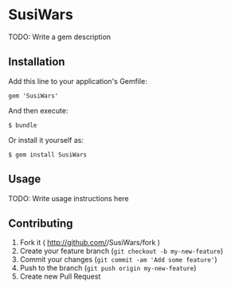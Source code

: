# SusiWars

TODO: Write a gem description

## Installation

Add this line to your application's Gemfile:

    gem 'SusiWars'

And then execute:

    $ bundle

Or install it yourself as:

    $ gem install SusiWars

## Usage

TODO: Write usage instructions here

## Contributing

1. Fork it ( http://github.com/<my-github-username>/SusiWars/fork )
2. Create your feature branch (`git checkout -b my-new-feature`)
3. Commit your changes (`git commit -am 'Add some feature'`)
4. Push to the branch (`git push origin my-new-feature`)
5. Create new Pull Request
